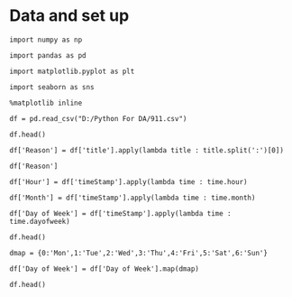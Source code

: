 # Data and set up

    import numpy as np

    import pandas as pd

    import matplotlib.pyplot as plt

    import seaborn as sns

    %matplotlib inline

    df = pd.read_csv("D:/Python For DA/911.csv")

    df.head()

    df['Reason'] = df['title'].apply(lambda title : title.split(':')[0])
    
    df['Reason']

    df['Hour'] = df['timeStamp'].apply(lambda time : time.hour)
    
    df['Month'] = df['timeStamp'].apply(lambda time : time.month)
    
    df['Day of Week'] = df['timeStamp'].apply(lambda time : time.dayofweek)
    
    df.head()

    dmap = {0:'Mon',1:'Tue',2:'Wed',3:'Thu',4:'Fri',5:'Sat',6:'Sun'}
    
    df['Day of Week'] = df['Day of Week'].map(dmap)
    
    df.head()
    
    
    


